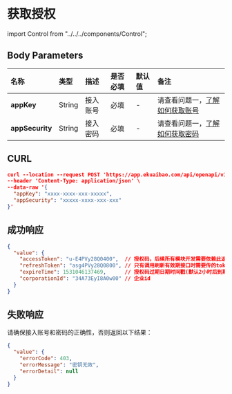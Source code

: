 # 获取授权

import Control from "../../../components/Control";

<Control
  method="POST"
  url="/api/openapi/v1/auth/getAccessToken"
/>

## Body Parameters

| 名称 | 类型 | 描述 | 是否必填 | 默认值 | 备注 |
| :--- | :--- | :--- | :--- |:--- | :--- |
| **appKey**       | String | 接入账号 | 必填 | - | 请查看问题一，[了解如何获取账号](/docs/open-api/getting-started/question-answer) |
| **appSecurity**  | String | 接入密码 | 必填 | - | 请查看问题一，[了解如何获取密码](/docs/open-api/getting-started/question-answer) |

## CURL
```json
curl --location --request POST 'https://app.ekuaibao.com/api/openapi/v1/auth/getAccessToken' \
--header 'Content-Type: application/json' \
--data-raw '{
  "appKey": "xxxx-xxxx-xxx-xxxxx",
  "appSecurity": "xxxxx-xxxx-xxx-xxx"
}'
```

## 成功响应

```json
{
  "value": {
    "accessToken": "u-E4PVy28Q0400",  // 授权码，后续所有模块开发需要依赖此返回值
    "refreshToken": "asg4PVy28Q0800", // 只有调用刷新有效期接口时需要传的token
    "expireTime": 1531046137469,      // 授权码过期日期时间戳(默认2小时后到期)
    "corporationId": "34A73EyI8A0w00" // 企业id
  }
}
```

## 失败响应
请确保接入账号和密码的正确性，否则返回以下结果：
```json
{
  "value": {
    "errorCode": 403,
    "errorMessage": "密钥无效",
    "errorDetail": null
  }
}
```
